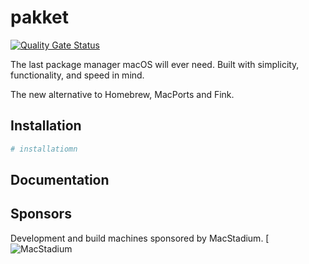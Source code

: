 # pakket

[![Quality Gate Status](https://sonar.pakket.sh/api/project_badges/measure?project=pakket-project_pakket&metric=alert_status&token=31f51481b0c37d179489ab11a71a00ba155d30c6)](https://sonar.pakket.sh/dashboard?id=pakket-project_pakket)

The last package manager macOS will ever need.
Built with simplicity, functionality, and speed in mind.

The new alternative to Homebrew, MacPorts and Fink.

## Installation

```bash
# installatiomn
```

## Documentation

## Sponsors

Development and build machines sponsored by MacStadium.
[![MacStadium](https://uploads-ssl.webflow.com/5ac3c046c82724970fc60918/5c019d917bba312af7553b49_MacStadium-developerlogo.png)
